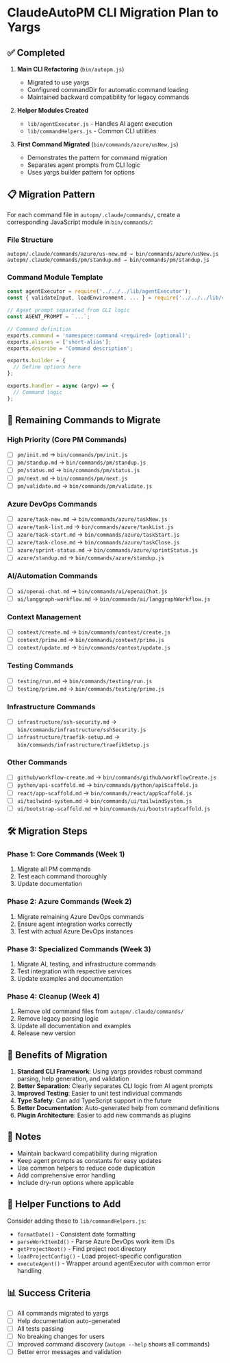 # ClaudeAutoPM CLI Migration Plan to Yargs

## ✅ Completed

1. **Main CLI Refactoring** (`bin/autopm.js`)
   - Migrated to use yargs
   - Configured commandDir for automatic command loading
   - Maintained backward compatibility for legacy commands

2. **Helper Modules Created**
   - `lib/agentExecutor.js` - Handles AI agent execution
   - `lib/commandHelpers.js` - Common CLI utilities

3. **First Command Migrated** (`bin/commands/azure/usNew.js`)
   - Demonstrates the pattern for command migration
   - Separates agent prompts from CLI logic
   - Uses yargs builder pattern for options

## 📋 Migration Pattern

For each command file in `autopm/.claude/commands/`, create a corresponding JavaScript module in `bin/commands/`:

### File Structure
```
autopm/.claude/commands/azure/us-new.md → bin/commands/azure/usNew.js
autopm/.claude/commands/pm/standup.md → bin/commands/pm/standup.js
```

### Command Module Template
```javascript
const agentExecutor = require('../../../lib/agentExecutor');
const { validateInput, loadEnvironment, ... } = require('../../../lib/commandHelpers');

// Agent prompt separated from CLI logic
const AGENT_PROMPT = `...`;

// Command definition
exports.command = 'namespace:command <required> [optional]';
exports.aliases = ['short-alias'];
exports.describe = 'Command description';

exports.builder = {
  // Define options here
};

exports.handler = async (argv) => {
  // Command logic
};
```

## 🔄 Remaining Commands to Migrate

### High Priority (Core PM Commands)
- [ ] `pm/init.md` → `bin/commands/pm/init.js`
- [ ] `pm/standup.md` → `bin/commands/pm/standup.js`
- [ ] `pm/status.md` → `bin/commands/pm/status.js`
- [ ] `pm/next.md` → `bin/commands/pm/next.js`
- [ ] `pm/validate.md` → `bin/commands/pm/validate.js`

### Azure DevOps Commands
- [ ] `azure/task-new.md` → `bin/commands/azure/taskNew.js`
- [ ] `azure/task-list.md` → `bin/commands/azure/taskList.js`
- [ ] `azure/task-start.md` → `bin/commands/azure/taskStart.js`
- [ ] `azure/task-close.md` → `bin/commands/azure/taskClose.js`
- [ ] `azure/sprint-status.md` → `bin/commands/azure/sprintStatus.js`
- [ ] `azure/standup.md` → `bin/commands/azure/standup.js`

### AI/Automation Commands
- [ ] `ai/openai-chat.md` → `bin/commands/ai/openaiChat.js`
- [ ] `ai/langgraph-workflow.md` → `bin/commands/ai/langgraphWorkflow.js`

### Context Management
- [ ] `context/create.md` → `bin/commands/context/create.js`
- [ ] `context/prime.md` → `bin/commands/context/prime.js`
- [ ] `context/update.md` → `bin/commands/context/update.js`

### Testing Commands
- [ ] `testing/run.md` → `bin/commands/testing/run.js`
- [ ] `testing/prime.md` → `bin/commands/testing/prime.js`

### Infrastructure Commands
- [ ] `infrastructure/ssh-security.md` → `bin/commands/infrastructure/sshSecurity.js`
- [ ] `infrastructure/traefik-setup.md` → `bin/commands/infrastructure/traefikSetup.js`

### Other Commands
- [ ] `github/workflow-create.md` → `bin/commands/github/workflowCreate.js`
- [ ] `python/api-scaffold.md` → `bin/commands/python/apiScaffold.js`
- [ ] `react/app-scaffold.md` → `bin/commands/react/appScaffold.js`
- [ ] `ui/tailwind-system.md` → `bin/commands/ui/tailwindSystem.js`
- [ ] `ui/bootstrap-scaffold.md` → `bin/commands/ui/bootstrapScaffold.js`

## 🛠️ Migration Steps

### Phase 1: Core Commands (Week 1)
1. Migrate all PM commands
2. Test each command thoroughly
3. Update documentation

### Phase 2: Azure Commands (Week 2)
1. Migrate remaining Azure DevOps commands
2. Ensure agent integration works correctly
3. Test with actual Azure DevOps instances

### Phase 3: Specialized Commands (Week 3)
1. Migrate AI, testing, and infrastructure commands
2. Test integration with respective services
3. Update examples and documentation

### Phase 4: Cleanup (Week 4)
1. Remove old command files from `autopm/.claude/commands/`
2. Remove legacy parsing logic
3. Update all documentation and examples
4. Release new version

## 🎯 Benefits of Migration

1. **Standard CLI Framework**: Using yargs provides robust command parsing, help generation, and validation
2. **Better Separation**: Clearly separates CLI logic from AI agent prompts
3. **Improved Testing**: Easier to unit test individual commands
4. **Type Safety**: Can add TypeScript support in the future
5. **Better Documentation**: Auto-generated help from command definitions
6. **Plugin Architecture**: Easier to add new commands as plugins

## 📝 Notes

- Maintain backward compatibility during migration
- Keep agent prompts as constants for easy updates
- Use common helpers to reduce code duplication
- Add comprehensive error handling
- Include dry-run options where applicable

## 🔧 Helper Functions to Add

Consider adding these to `lib/commandHelpers.js`:
- `formatDate()` - Consistent date formatting
- `parseWorkItemId()` - Parse Azure DevOps work item IDs
- `getProjectRoot()` - Find project root directory
- `loadProjectConfig()` - Load project-specific configuration
- `executeAgent()` - Wrapper around agentExecutor with common error handling

## 📊 Success Criteria

- [ ] All commands migrated to yargs
- [ ] Help documentation auto-generated
- [ ] All tests passing
- [ ] No breaking changes for users
- [ ] Improved command discovery (`autopm --help` shows all commands)
- [ ] Better error messages and validation